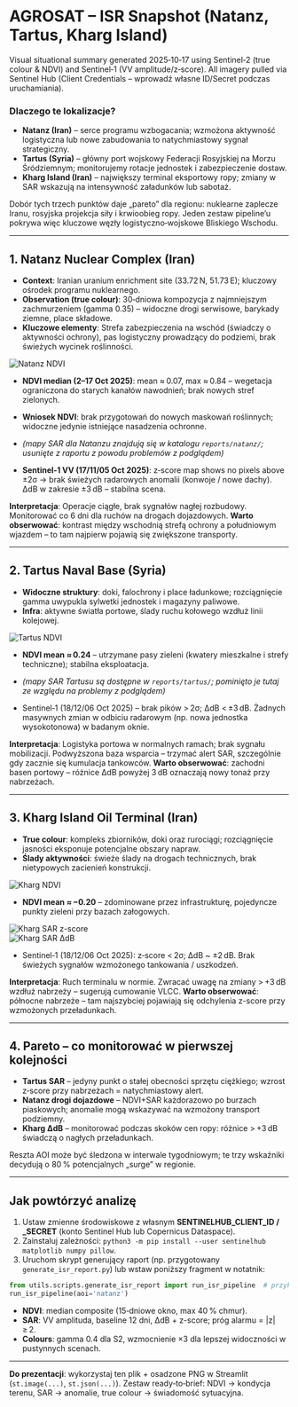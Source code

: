# AGROSAT – ISR Snapshot (Natanz, Tartus, Kharg Island)

Visual situational summary generated 2025‑10‑17 using Sentinel‑2 (true colour & NDVI) and Sentinel‑1 (VV amplitude/z‑score). All imagery pulled via Sentinel Hub (Client Credentials – wprowadź własne ID/Secret podczas uruchamiania).

### Dlaczego te lokalizacje?
- **Natanz (Iran)** – serce programu wzbogacania; wzmożona aktywność logistyczna lub nowe zabudowania to natychmiastowy sygnał strategiczny.
- **Tartus (Syria)** – główny port wojskowy Federacji Rosyjskiej na Morzu Śródziemnym; monitorujemy rotacje jednostek i zabezpieczenie dostaw.
- **Kharg Island (Iran)** – największy terminal eksportowy ropy; zmiany w SAR wskazują na intensywność załadunków lub sabotaż.

Dobór tych trzech punktów daje „pareto” dla regionu: nuklearne zaplecze Iranu, rosyjska projekcja siły i krwioobieg ropy. Jeden zestaw pipeline’u pokrywa więc kluczowe węzły logistyczno‑wojskowe Bliskiego Wschodu.

---

## 1. Natanz Nuclear Complex (Iran)

- **Context**: Iranian uranium enrichment site (33.72 N, 51.73 E); kluczowy ośrodek programu nuklearnego.
- **Observation (true colour)**: 30‑dniowa kompozycja z najmniejszym zachmurzeniem (gamma 0.35) – widoczne drogi serwisowe, barykady ziemne, place składowe.
- **Kluczowe elementy**: Strefa zabezpieczenia na wschód (świadczy o aktywności ochrony), pas logistyczny prowadzący do podziemi, brak świeżych wycinek roślinności.

![Natanz NDVI](https://raw.githubusercontent.com/TedeuszNorek/AgriSatAnalytics/main/reports/natanz/natanz_ndvi_map.png)

- **NDVI median (2–17 Oct 2025)**: mean ≈ 0.07, max ≈ 0.84 – wegetacja ograniczona do starych kanałów nawodnień; brak nowych stref zielonych.
- **Wniosek NDVI**: brak przygotowań do nowych maskowań roślinnych; widoczne jedynie istniejące nasadzenia ochronne.

- *(mapy SAR dla Natanzu znajdują się w katalogu `reports/natanz/`; usunięte z raportu z powodu problemów z podglądem)*

- **Sentinel‑1 VV (17/11/05 Oct 2025)**: z‑score map shows no pixels above ±2σ → brak świeżych radarowych anomalii (konwoje / nowe dachy). ΔdB w zakresie ±3 dB – stabilna scena.

**Interpretacja**: Operacje ciągłe, brak sygnałów nagłej rozbudowy. Monitorować co 6 dni dla ruchów na drogach dojazdowych.
**Warto obserwować**: kontrast między wschodnią strefą ochrony a południowym wjazdem – to tam najpierw pojawią się zwiększone transporty.

---

## 2. Tartus Naval Base (Syria)

- **Widoczne struktury**: doki, falochrony i place ładunkowe; rozciągnięcie gamma uwypukla sylwetki jednostek i magazyny paliwowe.
- **Infra**: aktywne światła portowe, ślady ruchu kołowego wzdłuż linii kolejowej.

![Tartus NDVI](https://raw.githubusercontent.com/TedeuszNorek/AgriSatAnalytics/main/reports/tartus/tartus_ndvi_map.png)

- **NDVI mean ≈ 0.24** – utrzymane pasy zieleni (kwatery mieszkalne i strefy techniczne); stabilna eksploatacja.

- *(mapy SAR Tartusu są dostępne w `reports/tartus/`; pominięto je tutaj ze względu na problemy z podglądem)*

- Sentinel‑1 (18/12/06 Oct 2025) – brak pików > 2σ; ΔdB < ±3 dB. Żadnych masywnych zmian w odbiciu radarowym (np. nowa jednostka wysokotonowa) w badanym oknie.

**Interpretacja**: Logistyka portowa w normalnych ramach; brak sygnału mobilizacji. Podwyższona baza wsparcia – trzymać alert SAR, szczególnie gdy zacznie się kumulacja tankowców.
**Warto obserwować**: zachodni basen portowy – różnice ΔdB powyżej 3 dB oznaczają nowy tonaż przy nabrzeżach.

---

## 3. Kharg Island Oil Terminal (Iran)

- **True colour**: kompleks zbiorników, doki oraz rurociągi; rozciągnięcie jasności eksponuje potencjalne obszary napraw.
- **Ślady aktywności**: świeże ślady na drogach technicznych, brak nietypowych zacienień konstrukcji.

![Kharg NDVI](https://raw.githubusercontent.com/TedeuszNorek/AgriSatAnalytics/main/reports/kharg_island/kharg_island_ndvi_map.png)

- **NDVI mean ≈ −0.20** – zdominowane przez infrastrukturę, pojedyncze punkty zieleni przy bazach załogowych.

![Kharg SAR z-score](https://raw.githubusercontent.com/TedeuszNorek/AgriSatAnalytics/main/reports/kharg_island/kharg_island_sar_activity.png)  
![Kharg SAR ΔdB](https://raw.githubusercontent.com/TedeuszNorek/AgriSatAnalytics/main/reports/kharg_island/kharg_island_sar_diff.png)

- Sentinel‑1 (18/12/06 Oct 2025): z‑score < 2σ; ΔdB ~ ±2 dB. Brak świeżych sygnałów wzmożonego tankowania / uszkodzeń.

**Interpretacja**: Ruch terminalu w normie. Zwracać uwagę na zmiany > +3 dB wzdłuż nabrzeży – sugerują cumowanie VLCC.
**Warto obserwować**: północne nabrzeże – tam najszybciej pojawiają się odchylenia z-score przy wzmożonych przeładunkach.

---

## 4. Pareto – co monitorować w pierwszej kolejności
- **Tartus SAR** – jedyny punkt o stałej obecności sprzętu ciężkiego; wzrost z‑score przy nabrzeżach = natychmiastowy alert.
- **Natanz drogi dojazdowe** – NDVI+SAR każdorazowo po burzach piaskowych; anomalie mogą wskazywać na wzmożony transport podziemny.
- **Kharg ΔdB** – monitorować podczas skoków cen ropy: różnice > +3 dB świadczą o nagłych przeładunkach.

Reszta AOI może być śledzona w interwale tygodniowym; te trzy wskaźniki decydują o 80 % potencjalnych „surge” w regionie.

---

## Jak powtórzyć analizę

1. Ustaw zmienne środowiskowe z własnym **SENTINELHUB_CLIENT_ID / _SECRET** (konto Sentinel Hub lub Copernicus Dataspace).
2. Zainstaluj zależności: `python3 -m pip install --user sentinelhub matplotlib numpy pillow`.
3. Uruchom skrypt generujący raport (np. przygotowany `generate_isr_report.py`) lub wstaw poniższy fragment w notatnik:

```python
from utils.scripts.generate_isr_report import run_isr_pipeline  # przykładowy moduł
run_isr_pipeline(aoi='natanz')
```

- **NDVI**: median composite (15‑dniowe okno, max 40 % chmur).
- **SAR**: VV amplituda, baseline 12 dni, ΔdB + z-score; próg alarmu = |z| ≥ 2.
- **Colours**: gamma 0.4 dla S2, wzmocnienie ×3 dla lepszej widoczności w pustynnych scenach.

---

**Do prezentacji**: wykorzystaj ten plik + osadzone PNG w Streamlit (`st.image(...)`, `st.json(...)`). Zestaw ready‑to‑brief: NDVI → kondycja terenu, SAR → anomalie, true colour → świadomość sytuacyjna.
